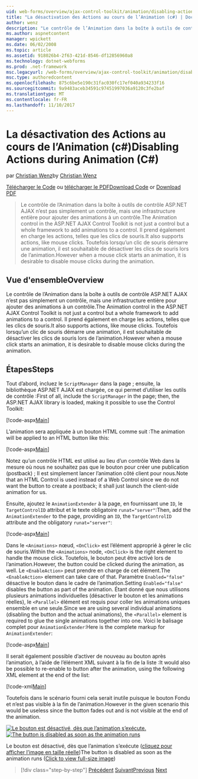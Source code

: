 ```yaml
---
uid: web-forms/overview/ajax-control-toolkit/animation/disabling-actions-during-animation-cs
title: "La désactivation des Actions au cours de l’Animation (c#) | Documents Microsoft"
author: wenz
description: "Le contrôle de l’Animation dans la boîte à outils de contrôle ASP.NET AJAX n’est pas simplement un contrôle, mais une infrastructure entière pour ajouter des animations à un contrôle. Il prend également en charge d’action en cours..."
ms.author: aspnetcontent
manager: wpickett
ms.date: 06/02/2008
ms.topic: article
ms.assetid: 918026b4-2f63-421d-8546-df12856960a8
ms.technology: dotnet-webforms
ms.prod: .net-framework
msc.legacyurl: /web-forms/overview/ajax-control-toolkit/animation/disabling-actions-during-animation-cs
msc.type: authoredcontent
ms.openlocfilehash: 875c6be5e190c31fac030fc17ef040a934233f16
ms.sourcegitcommit: 9a9483aceb34591c97451997036a9120c3fe2baf
ms.translationtype: MT
ms.contentlocale: fr-FR
ms.lasthandoff: 11/10/2017
---
```

<a name="disabling-actions-during-animation-c"></a><span data-ttu-id="dc86f-104">La désactivation des Actions au cours de l’Animation (c#)</span><span class="sxs-lookup"><span data-stu-id="dc86f-104">Disabling Actions during Animation (C#)</span></span>
====================
<span data-ttu-id="dc86f-105">par [Christian Wenz](https://github.com/wenz)</span><span class="sxs-lookup"><span data-stu-id="dc86f-105">by [Christian Wenz](https://github.com/wenz)</span></span>

<span data-ttu-id="dc86f-106">[Télécharger le Code](http://download.microsoft.com/download/f/9/a/f9a26acd-8df4-4484-8a18-199e4598f411/Animation7.cs.zip) ou [télécharger le PDF](http://download.microsoft.com/download/6/7/1/6718d452-ff89-4d3f-a90e-c74ec2d636a3/animation7CS.pdf)</span><span class="sxs-lookup"><span data-stu-id="dc86f-106">[Download Code](http://download.microsoft.com/download/f/9/a/f9a26acd-8df4-4484-8a18-199e4598f411/Animation7.cs.zip) or [Download PDF](http://download.microsoft.com/download/6/7/1/6718d452-ff89-4d3f-a90e-c74ec2d636a3/animation7CS.pdf)</span></span>

> <span data-ttu-id="dc86f-107">Le contrôle de l’Animation dans la boîte à outils de contrôle ASP.NET AJAX n’est pas simplement un contrôle, mais une infrastructure entière pour ajouter des animations à un contrôle.</span><span class="sxs-lookup"><span data-stu-id="dc86f-107">The Animation control in the ASP.NET AJAX Control Toolkit is not just a control but a whole framework to add animations to a control.</span></span> <span data-ttu-id="dc86f-108">Il prend également en charge les actions, telles que les clics de souris.</span><span class="sxs-lookup"><span data-stu-id="dc86f-108">It also supports actions, like mouse clicks.</span></span> <span data-ttu-id="dc86f-109">Toutefois lorsqu’un clic de souris démarre une animation, il est souhaitable de désactiver les clics de souris lors de l’animation.</span><span class="sxs-lookup"><span data-stu-id="dc86f-109">However when a mouse click starts an animation, it is desirable to disable mouse clicks during the animation.</span></span>


## <a name="overview"></a><span data-ttu-id="dc86f-110">Vue d'ensemble</span><span class="sxs-lookup"><span data-stu-id="dc86f-110">Overview</span></span>

<span data-ttu-id="dc86f-111">Le contrôle de l’Animation dans la boîte à outils de contrôle ASP.NET AJAX n’est pas simplement un contrôle, mais une infrastructure entière pour ajouter des animations à un contrôle.</span><span class="sxs-lookup"><span data-stu-id="dc86f-111">The Animation control in the ASP.NET AJAX Control Toolkit is not just a control but a whole framework to add animations to a control.</span></span> <span data-ttu-id="dc86f-112">Il prend également en charge les actions, telles que les clics de souris.</span><span class="sxs-lookup"><span data-stu-id="dc86f-112">It also supports actions, like mouse clicks.</span></span> <span data-ttu-id="dc86f-113">Toutefois lorsqu’un clic de souris démarre une animation, il est souhaitable de désactiver les clics de souris lors de l’animation.</span><span class="sxs-lookup"><span data-stu-id="dc86f-113">However when a mouse click starts an animation, it is desirable to disable mouse clicks during the animation.</span></span>

## <a name="steps"></a><span data-ttu-id="dc86f-114">Étapes</span><span class="sxs-lookup"><span data-stu-id="dc86f-114">Steps</span></span>

<span data-ttu-id="dc86f-115">Tout d’abord, incluez le `ScriptManager` dans la page ; ensuite, la bibliothèque ASP.NET AJAX est chargée, ce qui permet d’utiliser les outils de contrôle :</span><span class="sxs-lookup"><span data-stu-id="dc86f-115">First of all, include the `ScriptManager` in the page; then, the ASP.NET AJAX library is loaded, making it possible to use the Control Toolkit:</span></span>

[!code-aspx[Main](disabling-actions-during-animation-cs/samples/sample1.aspx)]

<span data-ttu-id="dc86f-116">L’animation sera appliquée à un bouton HTML comme suit :</span><span class="sxs-lookup"><span data-stu-id="dc86f-116">The animation will be applied to an HTML button like this:</span></span>

[!code-aspx[Main](disabling-actions-during-animation-cs/samples/sample2.aspx)]

<span data-ttu-id="dc86f-117">Notez qu’un contrôle HTML est utilisé au lieu d’un contrôle Web dans la mesure où nous ne souhaitez pas que le bouton pour créer une publication (postback) ; Il est simplement lancer l’animation côté client pour nous.</span><span class="sxs-lookup"><span data-stu-id="dc86f-117">Note that an HTML Control is used instead of a Web Control since we do not want the button to create a postback; it shall just launch the client-side animation for us.</span></span>

<span data-ttu-id="dc86f-118">Ensuite, ajoutez le `AnimationExtender` à la page, en fournissant une `ID`, le `TargetControlID` attribut et le texte obligatoire `runat="server"`:</span><span class="sxs-lookup"><span data-stu-id="dc86f-118">Then, add the `AnimationExtender` to the page, providing an `ID`, the `TargetControlID` attribute and the obligatory `runat="server"`:</span></span>

[!code-aspx[Main](disabling-actions-during-animation-cs/samples/sample3.aspx)]

<span data-ttu-id="dc86f-119">Dans le `<Animations>` nœud, `<OnClick>` est l’élément approprié à gérer le clic de souris.</span><span class="sxs-lookup"><span data-stu-id="dc86f-119">Within the `<Animations>` node, `<OnClick>` is the right element to handle the mouse click.</span></span> <span data-ttu-id="dc86f-120">Toutefois, le bouton peut être activé lors de l’animation.</span><span class="sxs-lookup"><span data-stu-id="dc86f-120">However, the button could be clicked during the animation, as well.</span></span> <span data-ttu-id="dc86f-121">Le `<EnableAction>` peut prendre en charge de cet élément.</span><span class="sxs-lookup"><span data-stu-id="dc86f-121">The `<EnableAction>` element can take care of that.</span></span> <span data-ttu-id="dc86f-122">Paramètre `Enabled="false"` désactive le bouton dans le cadre de l’animation.</span><span class="sxs-lookup"><span data-stu-id="dc86f-122">Setting `Enabled="false"` disables the button as part of the animation.</span></span> <span data-ttu-id="dc86f-123">Étant donné que nous utilisons plusieurs animations individuelles (désactiver le bouton et les animations réelles), le `<Parallel>` élément est requis pour coller les animations uniques ensemble en une seule.</span><span class="sxs-lookup"><span data-stu-id="dc86f-123">Since we are using several individual animations (disabling the button and the actual animations), the `<Parallel>` element is required to glue the single animations together into one.</span></span> <span data-ttu-id="dc86f-124">Voici le balisage complet pour `AnimationExtender`:</span><span class="sxs-lookup"><span data-stu-id="dc86f-124">Here is the complete markup for `AnimationExtender`:</span></span>

[!code-aspx[Main](disabling-actions-during-animation-cs/samples/sample4.aspx)]

<span data-ttu-id="dc86f-125">Il serait également possible d’activer de nouveau au bouton après l’animation, à l’aide de l’élément XML suivant à la fin de la liste :</span><span class="sxs-lookup"><span data-stu-id="dc86f-125">It would also be possible to re-enable to button after the animation, using the following XML element at the end of the list:</span></span>

[!code-xml[Main](disabling-actions-during-animation-cs/samples/sample5.xml)]

<span data-ttu-id="dc86f-126">Toutefois dans le scénario fourni cela serait inutile puisque le bouton Fondu et n’est pas visible à la fin de l’animation.</span><span class="sxs-lookup"><span data-stu-id="dc86f-126">However in the given scenario this would be useless since the button fades out and is not visible at the end of the animation.</span></span>


<span data-ttu-id="dc86f-127">[![Le bouton est désactivé, dès que l’animation s’exécute.](disabling-actions-during-animation-cs/_static/image2.png)](disabling-actions-during-animation-cs/_static/image1.png)</span><span class="sxs-lookup"><span data-stu-id="dc86f-127">[![The button is disabled as soon as the animation runs](disabling-actions-during-animation-cs/_static/image2.png)](disabling-actions-during-animation-cs/_static/image1.png)</span></span>

<span data-ttu-id="dc86f-128">Le bouton est désactivé, dès que l’animation s’exécute ([cliquez pour afficher l’image en taille réelle](disabling-actions-during-animation-cs/_static/image3.png))</span><span class="sxs-lookup"><span data-stu-id="dc86f-128">The button is disabled as soon as the animation runs ([Click to view full-size image](disabling-actions-during-animation-cs/_static/image3.png))</span></span>

>[!div class="step-by-step"]
<span data-ttu-id="dc86f-129">[Précédent](animating-in-response-to-user-interaction-cs.md)
[Suivant](triggering-an-animation-in-another-control-cs.md)</span><span class="sxs-lookup"><span data-stu-id="dc86f-129">[Previous](animating-in-response-to-user-interaction-cs.md)
[Next](triggering-an-animation-in-another-control-cs.md)</span></span>
